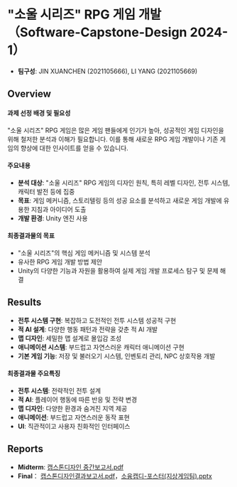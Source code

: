 # "소울 시리즈" RPG 게임 개발（Software-Capstone-Design 2024-1）
- **팀구성**: JIN XUANCHEN (2021105666), LI YANG (2021105669)

## Overview
#### 과제 선정 배경 및 필요성
"소울 시리즈" RPG 게임은 많은 게임 팬들에게 인기가 높아, 성공적인 게임 디자인을 위해 철저한 분석과 이해가 필요합니다. 이를 통해 새로운 RPG 게임 개발이나 기존 게임의 향상에 대한 인사이트를 얻을 수 있습니다.

#### 주요내용
- **분석 대상**: "소울 시리즈" RPG 게임의 디자인 원칙, 특히 레벨 디자인, 전투 시스템, 캐릭터 발전 등에 집중
- **목표**: 게임 메커니즘, 스토리텔링 등의 성공 요소를 분석하고 새로운 게임 개발에 유용한 지침과 아이디어 도출
- **개발 환경**: Unity 엔진 사용

#### 최종결과물의 목표
- "소울 시리즈"의 핵심 게임 메커니즘 및 시스템 분석
- 유사한 RPG 게임 개발 방법 제안
- Unity의 다양한 기능과 자원을 활용하여 실제 게임 개발 프로세스 탐구 및 문제 해결


## Results
- **전투 시스템 구현**: 복잡하고 도전적인 전투 시스템 성공적 구현
- **적 AI 설계**: 다양한 행동 패턴과 전략을 갖춘 적 AI 개발
- **맵 디자인**: 세밀한 맵 설계로 몰입감 조성
- **애니메이션 시스템**: 부드럽고 자연스러운 캐릭터 애니메이션 구현
- **기본 게임 기능**: 저장 및 불러오기 시스템, 인벤토리 관리, NPC 상호작용 개발

#### 최종결과물 주요특징
- **전투 시스템**: 전략적인 전투 설계
- **적 AI**: 플레이어 행동에 따른 반응 및 전략 변경
- **맵 디자인**: 다양한 환경과 숨겨진 지역 제공
- **애니메이션**: 부드럽고 자연스러운 동작 표현
- **UI**: 직관적이고 사용자 친화적인 인터페이스


## Reports

- **Midterm**:  [캡스톤디자인 중간보고서.pdf](https://github.com/user-attachments/files/15894499/default.pdf)
- **Final**： [캡스톤디자인결과보고서.pdf](https://github.com/user-attachments/files/15894502/default.pdf)，[소융캡디-포스터(지상게임팀).pptx](https://github.com/user-attachments/files/15895512/-.pptx)





